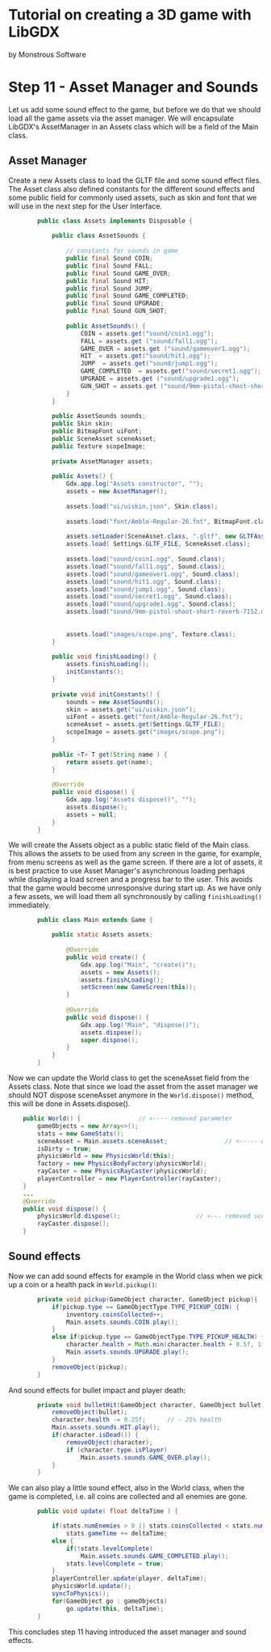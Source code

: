 # Tutorial on creating a 3D game with LibGDX
by Monstrous Software


# Step 11 - Asset Manager and Sounds

Let us add some sound effect to the game, but before we do that we should load all the game assets via the asset manager.  We will 
encapsulate LibGDX's AssetManager in an Assets class which will be a field of the Main class.

## Asset Manager

Create a new Assets class to load the GLTF file and some sound effect files.  The Asset class also defined constants for the different sound effects and
some public field for commonly used assets, such as skin and font that we will use in the next step for the User Interface.

```java
        public class Assets implements Disposable {
        
            public class AssetSounds {
        
                // constants for sounds in game
                public final Sound COIN;
                public final Sound FALL;
                public final Sound GAME_OVER;
                public final Sound HIT;
                public final Sound JUMP;
                public final Sound GAME_COMPLETED;
                public final Sound UPGRADE;
                public final Sound GUN_SHOT;
        
                public AssetSounds() {
                    COIN = assets.get("sound/coin1.ogg");
                    FALL = assets.get ("sound/fall1.ogg");
                    GAME_OVER = assets.get ("sound/gameover1.ogg");
                    HIT  = assets.get("sound/hit1.ogg");
                    JUMP  = assets.get("sound/jump1.ogg");
                    GAME_COMPLETED  = assets.get("sound/secret1.ogg");
                    UPGRADE = assets.get ("sound/upgrade1.ogg");
                    GUN_SHOT = assets.get ("sound/9mm-pistol-shoot-short-reverb-7152.mp3");
                }
            }
        
            public AssetSounds sounds;
            public Skin skin;
            public BitmapFont uiFont;
            public SceneAsset sceneAsset;
            public Texture scopeImage;
        
            private AssetManager assets;
        
            public Assets() {
                Gdx.app.log("Assets constructor", "");
                assets = new AssetManager();
        
                assets.load("ui/uiskin.json", Skin.class);
        
                assets.load("font/Amble-Regular-26.fnt", BitmapFont.class);
        
                assets.setLoader(SceneAsset.class, ".gltf", new GLTFAssetLoader());
                assets.load( Settings.GLTF_FILE, SceneAsset.class);
        
                assets.load("sound/coin1.ogg", Sound.class);
                assets.load("sound/fall1.ogg", Sound.class);
                assets.load("sound/gameover1.ogg", Sound.class);
                assets.load("sound/hit1.ogg", Sound.class);
                assets.load("sound/jump1.ogg", Sound.class);
                assets.load("sound/secret1.ogg", Sound.class);
                assets.load("sound/upgrade1.ogg", Sound.class);
                assets.load("sound/9mm-pistol-shoot-short-reverb-7152.mp3", Sound.class);
        
        
                assets.load("images/scope.png", Texture.class);
            }
        
            public void finishLoading() {
                assets.finishLoading();
                initConstants();
            }
        
            private void initConstants() {
                sounds = new AssetSounds();
                skin = assets.get("ui/uiskin.json");
                uiFont = assets.get("font/Amble-Regular-26.fnt");
                sceneAsset = assets.get(Settings.GLTF_FILE);
                scopeImage = assets.get("images/scope.png");
            }
        
            public <T> T get(String name ) {
                return assets.get(name);
            }
        
            @Override
            public void dispose() {
                Gdx.app.log("Assets dispose()", "");
                assets.dispose();
                assets = null;
            }
        }
```

We will create the Assets object as a public static field of the Main class.  This allows the assets to be used from any screen in the game, for 
example, from menu screens as well as the game screen.  If there are a lot of assets, it is best practice to use Asset Manager's asynchronous loading
perhaps while displaying a load screen and a progress bar to the user.  This avoids that the game would become unresponsive during start up.
As we have only a few assets, we will load them all synchronously by calling `finishLoading()` immediately.

```java
        public class Main extends Game {

            public static Assets assets;
        
                @Override
                public void create() {
                    Gdx.app.log("Main", "create()");
                    assets = new Assets();
                    assets.finishLoading();
                    setScreen(new GameScreen(this));
                }
            
                @Override
                public void dispose() {
                    Gdx.app.log("Main", "dispose()");
                    assets.dispose();
                    super.dispose();
                }
            }
        }
```

Now we can update the World class to get the sceneAsset field from the Assets class.
Note that since we load the asset from the asset manager we should NOT dispose sceneAsset anymore in the `World.dispose()` method, this will be done
in Assets.dispose().

```java
    public World() {                // <---- removed parameter
        gameObjects = new Array<>();
        stats = new GameStats();
        sceneAsset = Main.assets.sceneAsset;                // <----- use Main.assets
        isDirty = true;
        physicsWorld = new PhysicsWorld(this);
        factory = new PhysicsBodyFactory(physicsWorld);
        rayCaster = new PhysicsRayCaster(physicsWorld);
        playerController = new PlayerController(rayCaster);
    }
    ...
    @Override
    public void dispose() {
        physicsWorld.dispose();                     // <--- removed sceneAsset.dispose() !
        rayCaster.dispose();
    }
```

## Sound effects

Now we can add sound effects for example in the World class when we pick up a coin or a health pack in `World.pickup()`:

```java
        private void pickup(GameObject character, GameObject pickup){
            if(pickup.type == GameObjectType.TYPE_PICKUP_COIN) {
                inventory.coinsCollected++;
                Main.assets.sounds.COIN.play();
            }
            else if(pickup.type == GameObjectType.TYPE_PICKUP_HEALTH) {
                character.health = Math.min(character.health + 0.5f, 1f);
                Main.assets.sounds.UPGRADE.play();
            }
            removeObject(pickup);
        }
```

And sound effects for bullet impact and player death:

```java
        private void bulletHit(GameObject character, GameObject bullet) {
            removeObject(bullet);
            character.health -= 0.25f;      // - 25% health
            Main.assets.sounds.HIT.play();
            if(character.isDead()) {
                removeObject(character);
                if (character.type.isPlayer)
                    Main.assets.sounds.GAME_OVER.play();
            }
        }
```

We can also play a little sound effect, also in the World class, when the game is completed, i.e. all coins are collected and all enemies are gone.

```java
        public void update( float deltaTime ) {

            if(stats.numEnemies > 0 || stats.coinsCollected < stats.numCoins)
                stats.gameTime += deltaTime;
            else {
                if(!stats.levelComplete)
                    Main.assets.sounds.GAME_COMPLETED.play();
                stats.levelComplete = true;
            }
            playerController.update(player, deltaTime);
            physicsWorld.update();
            syncToPhysics();
            for(GameObject go : gameObjects)
                go.update(this, deltaTime);
        }
```

This concludes step 11 having introduced the asset manager and sound effects.